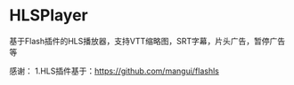 # HLSPlayer
基于Flash插件的HLS播放器，支持VTT缩略图，SRT字幕，片头广告，暂停广告等


感谢：
1.HLS插件基于：https://github.com/mangui/flashls
